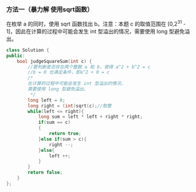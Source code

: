 ### 方法一（暴力解 使用sqrt函数）
在枚举 a 的同时，使用 sqrt 函数找出 b。注意：本题 c 的取值范围在 [0,$2^31$ - 1]，因此在计算的过程中可能会发生 int 型溢出的情况，需要使用 long 型避免溢出。

```cpp
class Solution {
public:
    bool judgeSquareSum(int c) {
        //要判断是否存在两个整数 a 和 b，使得 a^2 + b^2 = c 
        //b = 0 也满足条件，即a^2 + 0 = c
        /* 
        在计算的过程中可能会发生 int 型溢出的情况，
        需要使用 long 型避免溢出。
         */
        long left = 0;
        long right = (int)sqrt(c);//取整
        while(left <= right){
            long sum = left * left + right * right;
            if(sum == c)
            {
                return true;
            }else if(sum > c){
                right --;
            }else{
                left ++;
            }
        }
        return false;
    }
};
```